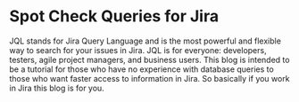 # Spot Check Queries for Jira

JQL stands for Jira Query Language and is the most powerful and flexible way to search for your issues in Jira. JQL is for everyone: developers, testers, agile project managers, and business users. This blog is intended to be a tutorial for those who have no experience with database queries to those who want faster access to information in Jira. So basically if you work in Jira this blog is for you.